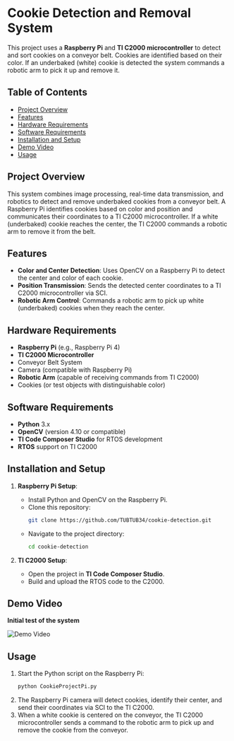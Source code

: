 # Cookie Detection and Removal System

This project uses a **Raspberry Pi** and **TI C2000 microcontroller** to detect and sort cookies on a conveyor belt. Cookies are identified based on their color. If an underbaked (white) cookie is detected the system commands a robotic arm to pick it up and remove it.

## Table of Contents
- [Project Overview](#project-overview)
- [Features](#features)
- [Hardware Requirements](#hardware-requirements)
- [Software Requirements](#software-requirements)
- [Installation and Setup](#installation-and-setup)
- [Demo Video](#demo-video)
- [Usage](#usage)

## Project Overview
This system combines image processing, real-time data transmission, and robotics to detect and remove underbaked cookies from a conveyor belt. A Raspberry Pi identifies cookies based on color and position and communicates their coordinates to a TI C2000 microcontroller. If a white (underbaked) cookie reaches the center, the TI C2000 commands a robotic arm to remove it from the belt.

## Features
- **Color and Center Detection**: Uses OpenCV on a Raspberry Pi to detect the center and color of each cookie.
- **Position Transmission**: Sends the detected center coordinates to a TI C2000 microcontroller via SCI.
- **Robotic Arm Control**: Commands a robotic arm to pick up white (underbaked) cookies when they reach the center.

## Hardware Requirements
- **Raspberry Pi** (e.g., Raspberry Pi 4)
- **TI C2000 Microcontroller**
- Conveyor Belt System
- Camera (compatible with Raspberry Pi)
- **Robotic Arm** (capable of receiving commands from TI C2000)
- Cookies (or test objects with distinguishable color)

## Software Requirements
- **Python** 3.x
- **OpenCV** (version 4.10 or compatible)
- **TI Code Composer Studio** for RTOS development
- **RTOS** support on TI C2000

## Installation and Setup
1. **Raspberry Pi Setup**:
    - Install Python and OpenCV on the Raspberry Pi.
    - Clone this repository:
      ```bash
      git clone https://github.com/TUBTUB34/cookie-detection.git
      ```
    - Navigate to the project directory:
      ```bash
      cd cookie-detection
      ```

2. **TI C2000 Setup**:
    - Open the project in **TI Code Composer Studio**.
    - Build and upload the RTOS code to the C2000.

## Demo Video
**Initial test of the system**

![Demo Video](first_test.gif)

## Usage
1. Start the Python script on the Raspberry Pi:
    ```bash
    python CookieProjectPi.py
    ```
2. The Raspberry Pi camera will detect cookies, identify their center, and send their coordinates via SCI to the TI C2000.
3. When a white cookie is centered on the conveyor, the TI C2000 microcontroller sends a command to the robotic arm to pick up and remove the cookie from the conveyor.


